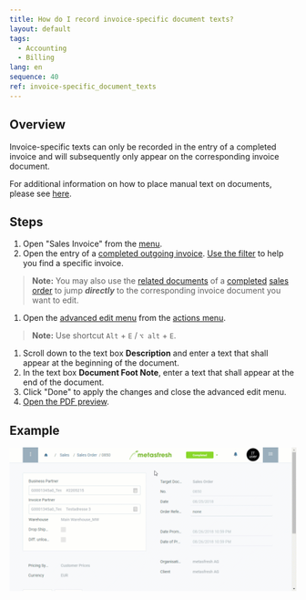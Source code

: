 ```yaml
---
title: How do I record invoice-specific document texts?
layout: default
tags:
  - Accounting
  - Billing
lang: en
sequence: 40
ref: invoice-specific_document_texts
---
```


## Overview
Invoice-specific texts can only be recorded in the entry of a completed invoice and will subsequently only appear on the corresponding invoice document.

For additional information on how to place manual text on documents, please see [here](Print_text_on_documents-general).

## Steps
1. Open "Sales Invoice" from the [menu](Menu).
1. Open the entry of a [completed outgoing invoice](Invoice_SalesOrder). [Use the filter](Filtering_function) to help you find a specific invoice.
 >**Note:** You may also use the [related documents](JumptoviaSidebar) of a [completed](DocumentProcessingComplete) [sales order](SalesOrder_recording) to jump ***directly*** to the corresponding invoice document you want to edit.

1. Open the [advanced edit menu](ViewModes#adv-edit) from the [actions menu](StartAction#actions-menu).
 >**Note:** Use shortcut `Alt` + `E` / `⌥ alt` + `E`.

1. Scroll down to the text box **Description** and enter a text that shall appear at the beginning of the document.
1. In the text box **Document Foot Note**, enter a text that shall appear at the end of the document.
1. Click "Done" to apply the changes and close the advanced edit menu.
1. [Open the PDF preview](PrintPreview).

## Example
![](assets/Invoice-specific_document_texts.gif)
